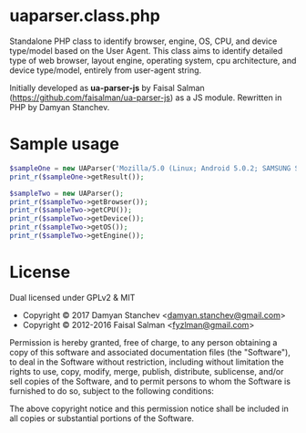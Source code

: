 # uaparser.class.php

Standalone PHP class to identify browser, engine, OS, CPU, and device type/model based on the User Agent. This class aims to identify detailed type of web browser, layout engine, operating system, cpu architecture, and device type/model, entirely from user-agent string.

Initially developed as **ua-parser-js** by Faisal Salman (https://github.com/faisalman/ua-parser-js) as a JS module. Rewritten in PHP by Damyan Stanchev.

# Sample usage

```php
$sampleOne = new UAParser('Mozilla/5.0 (Linux; Android 5.0.2; SAMSUNG SM-G925F Build/LRX22G) AppleWebKit/537.36 (KHTML, like Gecko) SamsungBrowser/3.0 Chrome/38.0.2125.102 Mobile Safari/537.36');
print_r($sampleOne->getResult());
```

```php
$sampleTwo = new UAParser();
print_r($sampleTwo->getBrowser());
print_r($sampleTwo->getCPU());
print_r($sampleTwo->getDevice());
print_r($sampleTwo->getOS());
print_r($sampleTwo->getEngine());
```

# License

Dual licensed under GPLv2 & MIT

- Copyright © 2017 Damyan Stanchev <<damyan.stanchev@gmail.com>>
- Copyright © 2012-2016 Faisal Salman <<fyzlman@gmail.com>>

Permission is hereby granted, free of charge, to any person obtaining a copy of
this software and associated documentation files (the "Software"), to deal in
the Software without restriction, including without limitation the rights to use,
copy, modify, merge, publish, distribute, sublicense, and/or sell copies of the
Software, and to permit persons to whom the Software is furnished to do so,
subject to the following conditions:

The above copyright notice and this permission notice shall be included in all
copies or substantial portions of the Software.
